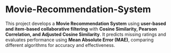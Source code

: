 # Movie-Recommendation-System
This project develops a **Movie Recommendation System** using **user-based and item-based collaborative filtering** with **Cosine Similarity, Pearson Correlation, and Adjusted Cosine Similarity**. It predicts missing ratings and evaluates performance using **Mean Absolute Error (MAE)**, comparing different algorithms for accuracy and effectiveness.
